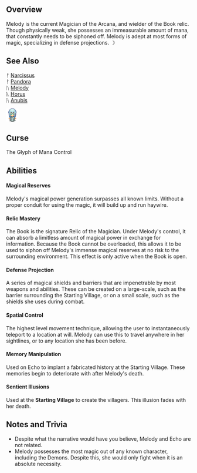 ## Overview
Melody is the current Magician of the Arcana, and wielder of the Book relic. Though physically weak, she possesses
an immeasurable amount of mana, that constantly needs to be siphoned off. Melody is adept at most forms of magic,
specializing in defense projections.  &#x263D;

## See Also
&#x16a0; [Narcissus](./characters/narcissus) <br/>
&#x16A1; [Pandora](./characters/pandora) <br/>
&#x16A2; [Melody](./characters/melody) <br/>
&#x16A3; [Horus](./characters/horus) <br/>
&#x16A4; [Anubis](./characters/anubis) <br/>

![Alt Text](src/lib/character_images/melody.png)

## Curse
The Glyph of Mana Control


## Abilities
#### Magical Reserves
Melody's magical power generation surpasses all known limits. Without a proper conduit for using the magic, it will build up and run haywire.

#### Relic Mastery
The Book is the signature Relic of the Magician. Under Melody's control, it can absorb a limitless amount of magical power in exchange for information. Because the Book cannot be overloaded, this allows it to be used to siphon off Melody's immense magical reserves at no risk to the surrounding environment. This effect is only active when the Book is open.

#### Defense Projection
A series of magical shields and barriers that are impenetrable by most weapons and abilities. These can be created
on a large-scale, such as the barrier surrounding the Starting Village, or on a small scale, such as the shields she uses during combat.

#### Spatial Control
The highest level movement technique, allowing the user to instantaneously teleport to a location at will. Melody can use this to travel anywhere in her sightlines, or to any location she has been before.

#### Memory Manipulation
Used on Echo to implant a fabricated history at the Starting Village. These memories begin to deteriorate with after Melody's death.

#### Sentient Illusions
Used at the **Starting Village** to create the villagers. This illusion fades with her death.


## Notes and Trivia
- Despite what the narrative would have you believe, Melody and Echo are not related.
- Melody possesses the most magic out of any known character, including the Demons. Despite this, she would only fight when it is an absolute necessity. 